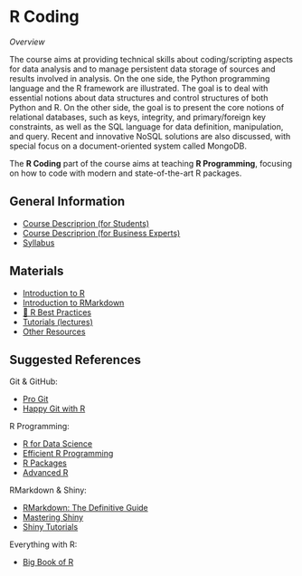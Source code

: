 
# R Coding

*Overview*

The course aims at providing technical skills about coding/scripting
aspects for data analysis and to manage persistent data storage of
sources and results involved in analysis. On the one side, the Python
programming language and the R framework are illustrated. The goal is to
deal with essential notions about data structures and control structures
of both Python and R. On the other side, the goal is to present the core
notions of relational databases, such as keys, integrity, and
primary/foreign key constraints, as well as the SQL language for data
definition, manipulation, and query. Recent and innovative NoSQL
solutions are also discussed, with special focus on a document-oriented
system called MongoDB.

The **R Coding** part of the course aims at teaching **R Programming**,
focusing on how to code with modern and state-of-the-art R packages.

## General Information

- [Course Descriprion (for
  Students)](https://marcozanotti.github.io/rcoding-course/general-infos/rcod_description.html)  
- [Course Descriprion (for Business
  Experts)](https://marcozanotti.github.io/rcoding-course/general-infos/rcod_description_business.html)  
- [Syllabus](https://marcozanotti.github.io/rcoding-course/general-infos/rcod_syllabus.html)

## Materials

- [Introduction to
  R](https://marcozanotti.github.io/rcoding-course/R/rcod_lecture0/rcod_lecture0_intro2R.html)
- [Introduction to
  RMarkdown](https://marcozanotti.github.io/rcoding-course/R/rcod_lecture0/rcod_lecture0_rmarkdown.html)
- [💯 R Best
  Practices](https://marcozanotti.github.io/rcoding-course/resources/presentation/r_best_practices.html)
- [Tutorials
  (lectures)](https://github.com/marcozanotti/rcoding-course/tree/master/R)
- [Other
  Resources](https://github.com/marcozanotti/rcoding-course/tree/master/resources)

## Suggested References

Git & GitHub:

- [Pro Git](https://git-scm.com/book/en/v2)  
- [Happy Git with R](https://happygitwithr.com/index.html)

R Programming:

- [R for Data Science](https://r4ds.had.co.nz/)  
- [Efficient R
  Programming](https://csgillespie.github.io/efficientR/index.html)  
- [R Packages](https://r-pkgs.org/index.html)  
- [Advanced R](https://adv-r.hadley.nz/)

RMarkdown & Shiny:

- [RMarkdown: The Definitive
  Guide](https://bookdown.org/yihui/rmarkdown/)  
- [Mastering Shiny](https://mastering-shiny.org/)  
- [Shiny Tutorials](https://shiny.rstudio.com/tutorial/)

Everything with R:

- [Big Book of R](https://www.bigbookofr.com/)

